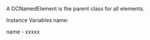 A DCNamedElement is the parent class for all elements.

Instance Variables
	name:		<Object>

name
	- xxxxx
